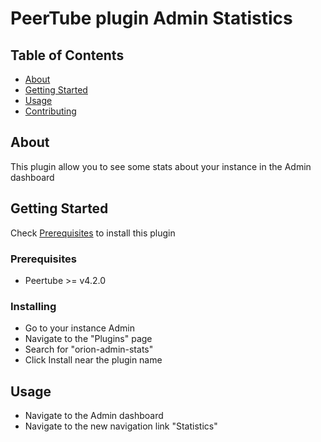 # PeerTube plugin Admin Statistics

## Table of Contents

- [About](#about)
- [Getting Started](#getting_started)
- [Usage](#usage)
- [Contributing](../CONTRIBUTING.md)

## About <a name = "about"></a>

This plugin allow you to see some stats about your instance in the Admin dashboard

## Getting Started <a name = "getting_started"></a>

Check [Prerequisites](#Prerequisites) to install this plugin

### Prerequisites

- Peertube >= v4.2.0

### Installing

- Go to your instance Admin
- Navigate to the "Plugins" page
- Search for "orion-admin-stats"
- Click Install near the plugin name

## Usage <a name = "usage"></a>

- Navigate to the Admin dashboard
- Navigate to the new navigation link "Statistics"
